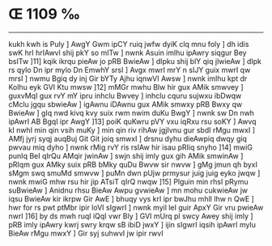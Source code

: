# Œ 1109 ‰
---
kukh kwh is Puly ] AwgY Gwm ipCY ruiq jwfw dyiK clq mnu foly ] dh
idis swK hrI hrIAwvl shij pkY so mITw ] nwnk Asuin imlhu ipAwry
siqgur Bey bsITw ]11] kqik ikrqu pieAw jo pRB BwieAw ] dIpku
shij blY qiq jlwieAw ] dIpk rs qylo Dn ipr mylo Dn EmwhY srsI ]
Avgx mwrI mrY n sIJY guix mwrI qw mrsI ] nwmu Bgiq dy inj Gir bYTy
Ajhu iqnwVI Awsw ] nwnk imlhu kpt dr Kolhu eyk GVI Ktu mwsw ]12]
mMGr mwhu Blw hir gux AMik smwvey ] guxvMqI gux rvY mY ipru inhclu
Bwvey ] inhclu cquru sujwxu ibDwqw cMclu jgqu sbwieAw ] igAwnu iDAwnu
gux AMik smwxy pRB Bwxy qw BwieAw ] gIq nwd kivq kvy suix rwm nwim
duKu BwgY ] nwnk sw Dn nwh ipAwrI AB BgqI ipr AwgY ]13] poiK
quKwru pVY vxu iqRxu rsu soKY ] Awvq kI nwhI min qin vsih muKy ] min
qin riv rihAw jgjIvnu gur sbdI rMgu mwxI ] AMfj jyrj syqj auqBuj
Git Git joiq smwxI ] drsnu dyhu dieAwpiq dwqy giq pwvau miq dyho ]
nwnk rMig rvY ris rsIAw hir isau pRIiq snyho ]14] mwiG punIq BeI
qIrQu AMqir jwinAw ] swjn shij imly gux gih AMik smwinAw ] pRIqm
gux AMky suix pRB bMky quDu Bwvw sir nwvw ] gMg jmun qh byxI sMgm swq
smuMd smwvw ] puMn dwn pUjw prmysur juig juig eyko jwqw ] nwnk mwiG
mhw rsu hir jip ATsiT qIrQ nwqw ]15] Plguin min rhsI pRymu
suBwieAw ] Anidnu rhsu BieAw Awpu gvwieAw ] mn mohu cukwieAw jw
iqsu BwieAw kir ikrpw Gir AwE ] bhuqy vys krI ipr bwJhu mhlI lhw
n QwE ] hwr for rs pwt ptMbr ipir loVI sIgwrI ] nwnk myil leI guir
ApxY Gir vru pwieAw nwrI ]16] by ds mwh ruqI iQqI vwr Bly ] GVI
mUrq pl swcy Awey shij imly ] pRB imly ipAwry kwrj swry krqw sB
ibiD jwxY ] ijin sIgwrI iqsih ipAwrI mylu BieAw rMgu mwxY ] Gir syj
suhwvI jw ipir rwvI
####
